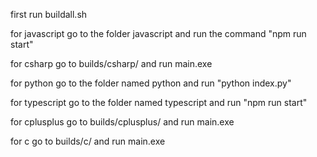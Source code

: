 first run buildall.sh

for javascript go to the folder javascript and run the command "npm run start"

for csharp go to builds/csharp/ and run main.exe

for python go to the folder named python and run "python index.py"

for typescript go to the folder named typescript and run "npm run start"

for cplusplus go to builds/cplusplus/ and run main.exe

for c go to builds/c/ and run main.exe